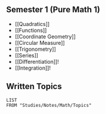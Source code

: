 ## Semester 1 (Pure Math 1)
* [[Quadratics]]
* [[Functions]]
* [[Coordinate Geometry]]
* [[Circular Measure]]
* [[Trigonometry]]
* [[Series]]
* [[Differentiation]]!
* [[Integration]]!
## Written Topics
```dataview
LIST
FROM "Studies/Notes/Math/Topics"
```